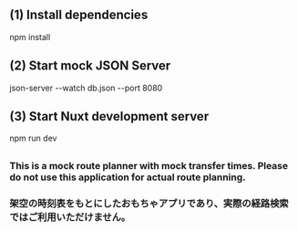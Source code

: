 ## (1) Install dependencies

npm install

## (2) Start mock JSON Server

json-server --watch db.json --port 8080

## (3) Start Nuxt development server

npm run dev

##

### This is a mock route planner with mock transfer times. Please do not use this application for actual route planning.

### 架空の時刻表をもとにしたおもちゃアプリであり、実際の経路検索ではご利用いただけません。

